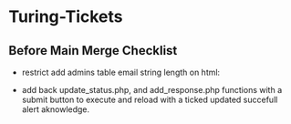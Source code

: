 # Turing-Tickets

## Before Main Merge Checklist

- restrict add admins table email string length on html:

- add back update_status.php, and add_response.php functions with a submit button to execute and reload with a ticked updated succefull alert aknowledge.